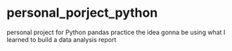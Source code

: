# personal_porject_python
personal project for Python pandas practice
the idea gonna be using what I learned to build a data analysis report